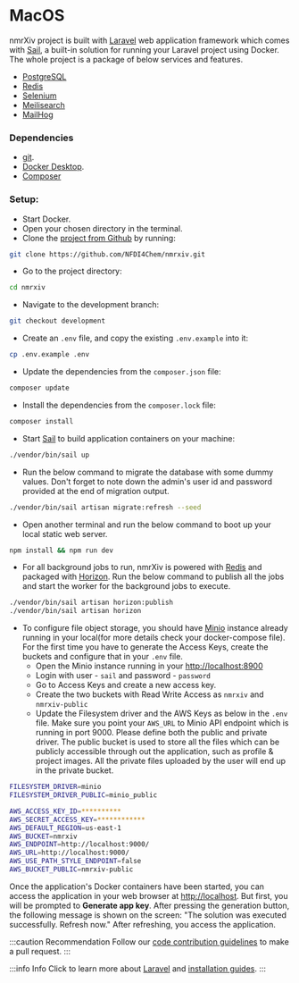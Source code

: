 # MacOS

nmrXiv project is built with [Laravel](https://laravel.com/8.x) web application framework which comes with [Sail](https://laravel.com/8.x/sail), a built-in solution for running your Laravel project using Docker.
The whole project is a package of below services and features.

- [PostgreSQL](https://www.postgresql.org/)
- [Redis](https://redis.io/)
- [Selenium](https://www.selenium.dev/documentation/)
- [Meilisearch](https://docs.meilisearch.com/)
- [MailHog](https://mailtrap.io/blog/mailhog-explained/)

### Dependencies

- [git](https://git-scm.com/).
- [Docker Desktop](https://www.docker.com/products/docker-desktop).
- [Composer](https://getcomposer.org/)

### Setup:

- Start Docker.
- Open your chosen directory in the terminal.
- Clone the [project from Github](https://github.com/NFDI4Chem/nmrxiv) by running:

```bash
git clone https://github.com/NFDI4Chem/nmrxiv.git
```

- Go to the project directory:

```bash
cd nmrxiv
```

- Navigate to the development branch:

```bash
git checkout development
```

- Create an `.env` file, and copy the existing `.env.example` into it:

```bash
cp .env.example .env 
```

- Update the dependencies from the `composer.json` file:

```bash
composer update
```

- Install the dependencies from the `composer.lock` file:

```bash
composer install
```

- Start [Sail](https://laravel.com/8.x/sail#starting-and-stopping-sail) to build application containers on your machine:

```bash
./vendor/bin/sail up
```

- Run the below command to migrate the database with some dummy values. Don't forget to note down the admin's user id and password provided at the end of migration output.

```bash
./vendor/bin/sail artisan migrate:refresh --seed
```

- Open another terminal and run the below command to boot up your local static web server.

```bash
npm install && npm run dev
```

- For all background jobs to run, nmrXiv is powered with [Redis](https://redis.com/) and packaged with [Horizon](https://github.com/laravel/horizon).
  Run the below command to publish all the jobs and start the worker for the background jobs to execute.

```bash
./vendor/bin/sail artisan horizon:publish
./vendor/bin/sail artisan horizon
```

- To configure file object storage, you should have [Minio](https://min.io/) instance already running in your local(for more details check your docker-compose file). For the first time you have to generate the Access Keys, create the buckets and configure that in your `.env` file.
  - Open the Minio instance running in your [http://localhost:8900](http://localhost:8900/)
  - Login with user - `sail` and password - `password`
  - Go to Access Keys and create a new access key.
  - Create the two buckets with Read Write Access as `nmrxiv` and `nmrxiv-public`
  - Update the Filesystem driver and the AWS Keys as below in the `.env` file. Make sure you point your `AWS_URL` to Minio API endpoint which is running in port 9000. Please define both the public and private driver. The public bucket is used to store all the files which can be publicly accessible through out the application, such as profile & project images. All the private files uploaded by the user will end up in the private bucket.

```bash
FILESYSTEM_DRIVER=minio
FILESYSTEM_DRIVER_PUBLIC=minio_public

AWS_ACCESS_KEY_ID=**********
AWS_SECRET_ACCESS_KEY=************
AWS_DEFAULT_REGION=us-east-1
AWS_BUCKET=nmrxiv
AWS_ENDPOINT=http://localhost:9000/
AWS_URL=http://localhost:9000/
AWS_USE_PATH_STYLE_ENDPOINT=false
AWS_BUCKET_PUBLIC=nmrxiv-public
```

Once the application's Docker containers have been started, you can access the application in your web browser at [http://localhost](http://localhost). But first, you will be prompted to <b>Generate app key</b>. After pressing the generation button, the following message is shown on the screen: "The solution was executed successfully. Refresh now." After refreshing, you access the application.

:::caution Recommendation
Follow our [code contribution guidelines](/developer-guides/code-contribution-guidelines) to make a pull request.
:::

:::info Info
Click to learn more about [Laravel](https://laravel.com/9.x) and [installation guides](https://laravel.com/9.x/installation).
:::
